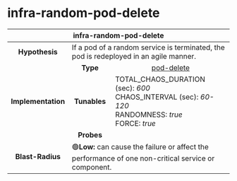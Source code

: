 # infra-random-pod-delete

<table align="center">
<thead>
  <tr>
    <th align="center" colspan="3">infra-random-pod-delete</th>
  </tr>
</thead>
<tbody>
  <tr>
    <td align="center"><b>Hypothesis</b></td>
    <td colspan="2">If a pod of a random service is terminated, the pod is redeployed in an agile manner.<br></td>
  </tr>
  <tr>
    <td align="center" rowspan="3"><b>Implementation</b></td>
    <td align="center"><b>Type</b></td>
    <td align="center"><a href="https://litmuschaos.github.io/litmus/experiments/categories/pods/pod-delete/" target="_blank" rel="noopener noreferrer">pod-delete</a></td>
  </tr>
  <tr>
    <td align="center"><b>Tunables</b></td>
    <td>TOTAL_CHAOS_DURATION (sec): <i>600</i><br>
      CHAOS_INTERVAL (sec): <i>60-120</i><br>
      RANDOMNESS: <i>true</i><br>
      FORCE: <i>true</i><br></td>
  </tr>
  <tr>
    <td align=center><b>Probes</b></td>
    <td></td>
  </tr>
  <tr>
    <td align="center"><b>Blast-Radius</b></td>
    <td colspan="2">🟢<b>Low:</b> can cause the failure or affect the performance of one non-critical service or component.</td>
  </tr>
</tbody>
</table>